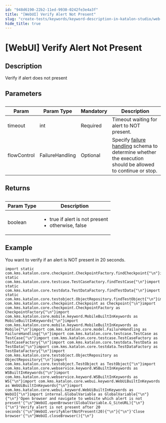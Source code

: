 ```yaml
---
id: "948d6190-22b2-11ed-9930-0242fe3e4a3f"
title: "[WebUI] Verify Alert Not Present"
slug: "create-tests/keywords/keyword-description-in-katalon-studio/web-ui-keywords/webui-verify-alert-not-present"
hide_title: true
---
```


# <a id="id_0" class="anchor_top_offset"/><a id="ariaid-title1" class="anchor_top_offset"/>[WebUI] Verify Alert Not Present


## <a id="id_0__id_1" class="anchor_top_offset"/>Description

              
<p xmlns="http://www.w3.org/1999/xhtml" className="p">Verify if alert does not present</p> 
      

## <a id="id_0__id_2" class="anchor_top_offset"/>Parameters

              
<table xmlns="http://www.w3.org/1999/xhtml" className="table anchor_top_offset" id="id_0__7158b905-5d91-4bba-a9a7-c483c457486a"><caption /><thead className="thead"><tr className><th className="entry anchor_top_offset" id="id_0__7158b905-5d91-4bba-a9a7-c483c457486a__entry__1">Param</th><th className="entry anchor_top_offset" id="id_0__7158b905-5d91-4bba-a9a7-c483c457486a__entry__2">Param Type</th><th className="entry anchor_top_offset" id="id_0__7158b905-5d91-4bba-a9a7-c483c457486a__entry__3">Mandatory</th><th className="entry anchor_top_offset" id="id_0__7158b905-5d91-4bba-a9a7-c483c457486a__entry__4">Description</th></tr></thead><tbody className="tbody"><tr className><td className="entry" headers="id_0__7158b905-5d91-4bba-a9a7-c483c457486a__entry__1 id_0__7158b905-5d91-4bba-a9a7-c483c457486a__entry__2 id_0__7158b905-5d91-4bba-a9a7-c483c457486a__entry__3 id_0__7158b905-5d91-4bba-a9a7-c483c457486a__entry__4 ">timeout</td><td className="entry" headers="id_0__7158b905-5d91-4bba-a9a7-c483c457486a__entry__1 id_0__7158b905-5d91-4bba-a9a7-c483c457486a__entry__2 id_0__7158b905-5d91-4bba-a9a7-c483c457486a__entry__3 id_0__7158b905-5d91-4bba-a9a7-c483c457486a__entry__4 ">int</td><td className="entry" headers="id_0__7158b905-5d91-4bba-a9a7-c483c457486a__entry__1 id_0__7158b905-5d91-4bba-a9a7-c483c457486a__entry__2 id_0__7158b905-5d91-4bba-a9a7-c483c457486a__entry__3 id_0__7158b905-5d91-4bba-a9a7-c483c457486a__entry__4 ">Required</td><td className="entry" headers="id_0__7158b905-5d91-4bba-a9a7-c483c457486a__entry__1 id_0__7158b905-5d91-4bba-a9a7-c483c457486a__entry__2 id_0__7158b905-5d91-4bba-a9a7-c483c457486a__entry__3 id_0__7158b905-5d91-4bba-a9a7-c483c457486a__entry__4 ">Timeout waiting for alert to NOT present.</td></tr><tr className><td className="entry" headers="id_0__7158b905-5d91-4bba-a9a7-c483c457486a__entry__1 id_0__7158b905-5d91-4bba-a9a7-c483c457486a__entry__2 id_0__7158b905-5d91-4bba-a9a7-c483c457486a__entry__3 id_0__7158b905-5d91-4bba-a9a7-c483c457486a__entry__4 ">flowControl</td><td className="entry" headers="id_0__7158b905-5d91-4bba-a9a7-c483c457486a__entry__1 id_0__7158b905-5d91-4bba-a9a7-c483c457486a__entry__2 id_0__7158b905-5d91-4bba-a9a7-c483c457486a__entry__3 id_0__7158b905-5d91-4bba-a9a7-c483c457486a__entry__4 ">FailureHandling</td><td className="entry" headers="id_0__7158b905-5d91-4bba-a9a7-c483c457486a__entry__1 id_0__7158b905-5d91-4bba-a9a7-c483c457486a__entry__2 id_0__7158b905-5d91-4bba-a9a7-c483c457486a__entry__3 id_0__7158b905-5d91-4bba-a9a7-c483c457486a__entry__4 ">Optional</td><td className="entry" headers="id_0__7158b905-5d91-4bba-a9a7-c483c457486a__entry__1 id_0__7158b905-5d91-4bba-a9a7-c483c457486a__entry__2 id_0__7158b905-5d91-4bba-a9a7-c483c457486a__entry__3 id_0__7158b905-5d91-4bba-a9a7-c483c457486a__entry__4 ">Specify <a className="xref" href="/maintain/configure-failure-handling-settings-in-katalon-studio">failure handling</a> schema to         determine whether the execution should be allowed to continue or         stop.</td></tr></tbody></table> 
      

## <a id="id_0__id_3" class="anchor_top_offset"/>Returns

              
<table xmlns="http://www.w3.org/1999/xhtml" className="table anchor_top_offset" id="id_0__7fcc8177-a35c-4efa-ac7d-a4760c884ee6"><caption /><thead className="thead"><tr className><th className="entry anchor_top_offset" id="id_0__7fcc8177-a35c-4efa-ac7d-a4760c884ee6__entry__1">Param Type</th><th className="entry anchor_top_offset" id="id_0__7fcc8177-a35c-4efa-ac7d-a4760c884ee6__entry__2">Description</th></tr></thead><tbody className="tbody"><tr className><td className="entry" headers="id_0__7fcc8177-a35c-4efa-ac7d-a4760c884ee6__entry__1 id_0__7fcc8177-a35c-4efa-ac7d-a4760c884ee6__entry__2 ">boolean</td><td className="entry" headers="id_0__7fcc8177-a35c-4efa-ac7d-a4760c884ee6__entry__1 id_0__7fcc8177-a35c-4efa-ac7d-a4760c884ee6__entry__2 ">         <ul className="ul"><li className="li">true if alert is not present</li><li className="li">otherwise, false</li></ul>       </td></tr></tbody></table> 
      

## <a id="id_0__id_4" class="anchor_top_offset"/>Example

              
<p xmlns="http://www.w3.org/1999/xhtml" className="p">You want to verify if an alert is NOT present in 20 seconds.</p> 
              
<pre xmlns="http://www.w3.org/1999/xhtml" className="pre codeblock"><code>import static com.kms.katalon.core.checkpoint.CheckpointFactory.findCheckpoint{"\n"}import static com.kms.katalon.core.testcase.TestCaseFactory.findTestCase{"\n"}import static com.kms.katalon.core.testdata.TestDataFactory.findTestData{"\n"}import static com.kms.katalon.core.testobject.ObjectRepository.findTestObject{"\n"}import com.kms.katalon.core.checkpoint.Checkpoint as Checkpoint{"\n"}import com.kms.katalon.core.checkpoint.CheckpointFactory as CheckpointFactory{"\n"}import com.kms.katalon.core.mobile.keyword.MobileBuiltInKeywords as MobileBuiltInKeywords{"\n"}import com.kms.katalon.core.mobile.keyword.MobileBuiltInKeywords as Mobile{"\n"}import com.kms.katalon.core.model.FailureHandling as FailureHandling{"\n"}import com.kms.katalon.core.testcase.TestCase as TestCase{"\n"}import com.kms.katalon.core.testcase.TestCaseFactory as TestCaseFactory{"\n"}import com.kms.katalon.core.testdata.TestData as TestData{"\n"}import com.kms.katalon.core.testdata.TestDataFactory as TestDataFactory{"\n"}import com.kms.katalon.core.testobject.ObjectRepository as ObjectRepository{"\n"}import com.kms.katalon.core.testobject.TestObject as TestObject{"\n"}import com.kms.katalon.core.webservice.keyword.WSBuiltInKeywords as WSBuiltInKeywords{"\n"}import com.kms.katalon.core.webservice.keyword.WSBuiltInKeywords as WS{"\n"}import com.kms.katalon.core.webui.keyword.WebUiBuiltInKeywords as WebUiBuiltInKeywords{"\n"}import com.kms.katalon.core.webui.keyword.WebUiBuiltInKeywords as WebUI{"\n"}import internal.GlobalVariable as GlobalVariable{"\n"}{"\n"}'Open browser and navigate to website which alert is not present'{"\n"}WebUI.openBrowser(GlobalVariable.G_SiteURL){"\n"}{"\n"}'Verify alert is not present after 20 seconds'{"\n"}WebUI.verifyAlertNotPresent(20){"\n"}{"\n"}'Close browser'{"\n"}WebUI.closeBrowser(){"\n"}</code></pre> 
            
